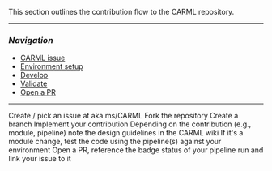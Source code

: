 This section outlines the contribution flow to the CARML repository.

---

### _Navigation_

- [CARML issue](#CARML-issue)
- [Environment setup](#Environment-setup)
- [Develop](#Develop)
- [Validate](#Validate)
- [Open a PR](#Open-a-PR)

---


Create / pick an issue at aka.ms/CARML
Fork the repository
Create a branch
Implement your contribution
Depending on the contribution (e.g., module, pipeline) note the design guidelines in the CARML wiki
If it's a module change, test the code using the pipeline(s) against your environment
Open a PR, reference the badge status of your pipeline run and link your issue to it
